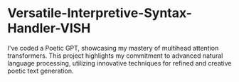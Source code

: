 # Versatile-Interpretive-Syntax-Handler-VISH
I've coded a Poetic GPT, showcasing my mastery of multihead attention transformers. This project highlights my commitment to advanced natural language processing, utilizing innovative techniques for refined and creative poetic text generation.
